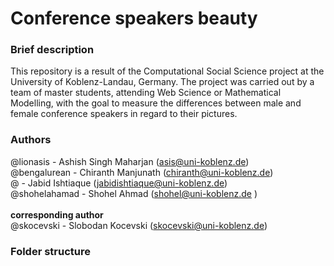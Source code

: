 <h1>Conference speakers beauty </h1>

<h3> Brief description </h3>
This repository is a result of the Computational Social Science project at the University of Koblenz-Landau, Germany. The project was carried out by a team of master students, attending Web Science or Mathematical Modelling, with the goal to measure the differences between male and female conference speakers in regard to their pictures.

<h3> Authors </h3>
@lionasis - Ashish Singh Maharjan (<a href="mailto:asis@uni-koblenz.de">asis@uni-koblenz.de</a>) <br/>
@bengalurean - Chiranth Manjunath (<a href="mailto:chiranth@uni-koblenz.de">chiranth@uni-koblenz.de</a>) <br/>
@ - Jabid Ishtiaque (<a href="mailto:jabidishtiaque@uni-koblenz.de">jabidishtiaque@uni-koblenz.de</a>) <br/>
@shohelahamad - Shohel Ahmad (<a href="mailto:shohel@uni-koblenz.de">shohel@uni-koblenz.de</a> ) <br/> <br/>
<b> corresponding author </b> <br/>
@skocevski - Slobodan Kocevski (<a href="mailto:skocevski@uni-koblenz.de">skocevski@uni-koblenz.de</a>) <br/>

<h3>Folder structure</h3>

